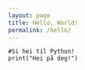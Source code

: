 ```yaml
---
layout: page
title: Hello, World!
permalink: /hello/
---
```


```{python}
#Si hei til Python!
print("Hei på deg!")
```